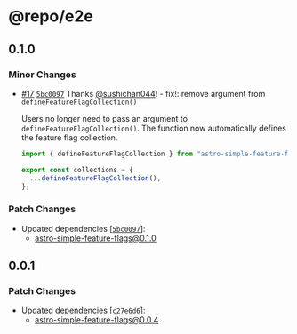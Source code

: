# @repo/e2e

## 0.1.0
### Minor Changes



- [#17](https://github.com/sushichan044/astro-simple-feature-flags/pull/17) [`5bc0097`](https://github.com/sushichan044/astro-simple-feature-flags/commit/5bc00978e5ee51b1e8959a4580f012649cad66aa) Thanks [@sushichan044](https://github.com/sushichan044)! - fix!: remove argument from `defineFeatureFlagCollection()`
  
  Users no longer need to pass an argument to `defineFeatureFlagCollection()`. The function now automatically defines the feature flag collection.
  
  ```ts
  import { defineFeatureFlagCollection } from "astro-simple-feature-flags/content-layer";
  
  export const collections = {
    ...defineFeatureFlagCollection(),
  };
  ```

### Patch Changes

- Updated dependencies [[`5bc0097`](https://github.com/sushichan044/astro-simple-feature-flags/commit/5bc00978e5ee51b1e8959a4580f012649cad66aa)]:
  - astro-simple-feature-flags@0.1.0

## 0.0.1
### Patch Changes

- Updated dependencies [[`c27e6d6`](https://github.com/sushichan044/astro-simple-feature-flags/commit/c27e6d634dad10d0edd17bb762b9b0aa34e4163f)]:
  - astro-simple-feature-flags@0.0.4
